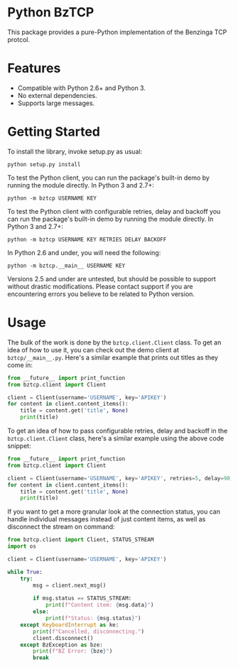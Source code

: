 # Python BzTCP
This package provides a pure-Python implementation of the Benzinga TCP protcol.

# Features

  * Compatible with Python 2.6+ and Python 3.
  * No external dependencies.
  * Supports large messages.

# Getting Started
To install the library, invoke setup.py as usual:

    python setup.py install

To test the Python client, you can run the package's built-in demo by running the
module directly. In Python 3 and 2.7+:

    python -m bztcp USERNAME KEY

To test the Python client with configurable retries, delay and backoff you can run
the package's built-in demo by running the module directly. In Python 3 and 2.7+:

    python -m bztcp USERNAME KEY RETRIES DELAY BACKOFF

In Python 2.6 and under, you will need the following:

    python -m bztcp.__main__ USERNAME KEY

Versions 2.5 and under are untested, but should be possible to support without
drastic modifications. Please contact support if you are encountering errors you
believe to be related to Python version.

# Usage
The bulk of the work is done by the `bztcp.client.Client` class. To get an idea
of how to use it, you can check out the demo client at `bztcp/__main__.py`. Here's
a similar example that prints out titles as they come in:

```python
from __future__ import print_function
from bztcp.client import Client

client = Client(username='USERNAME', key='APIKEY')
for content in client.content_items():
    title = content.get('title', None)
    print(title)
```

To get an idea of how to pass configurable retries, delay and backoff in the
`bztcp.client.Client` class, here's a similar example using the above code snippet:  
```python
from __future__ import print_function
from bztcp.client import Client

client = Client(username='USERNAME', key='APIKEY', retries=5, delay=90, backoff=2)
for content in client.content_items():
    title = content.get('title', None)
    print(title)
```

If you want to get a more granular look at the connection status, 
you can handle individual messages instead of just content items,
as well as disconnect the stream on command:

```python
from bztcp.client import Client, STATUS_STREAM
import os

client = Client(username='USERNAME', key='APIKEY')

while True:
    try:
        msg = client.next_msg()
        
        if msg.status == STATUS_STREAM:
            print(f"Content item: {msg.data}")
        else:
            print(f"Status: {msg.status}")
    except KeyboardInterrupt as ke:
        print(f"Cancelled, disconnecting.")
        client.disconnect()
    except BzException as bze:
        print(f"BZ Error: {bze}")
        break
```
